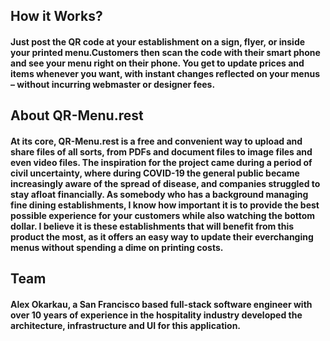 ## How it Works?
#### Just post the QR code at your establishment on a sign, flyer, or inside your printed menu.Customers then scan the code with their smart phone and see your menu right on their phone. You get to update prices and items whenever you want, with instant changes reflected on your menus – without incurring webmaster or designer fees.

## About QR-Menu.rest
#### At its core, QR-Menu.rest is a free and convenient way to upload and share files of all sorts, from PDFs and document files to image files and even video files. The inspiration for the project came during a period of civil uncertainty, where during COVID-19 the general public became increasingly aware of the spread of disease, and companies struggled to stay afloat financially. As somebody who has a background managing fine dining establishments, I know how important it is to provide the best possible experience for your customers while also watching the bottom dollar. I believe it is these establishments that will benefit from this product the most, as it offers an easy way to update their everchanging menus without spending a dime on printing costs. 

## Team
#### Alex Okarkau, a San Francisco based full-stack software engineer with over 10 years of experience in the hospitality industry developed the architecture, infrastructure and UI for this application.